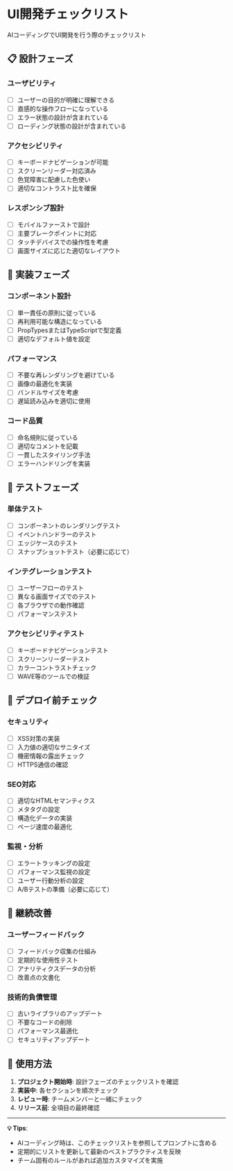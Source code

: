 # UI開発チェックリスト

AIコーディングでUI開発を行う際のチェックリスト

## 📋 設計フェーズ

### ユーザビリティ
- [ ] ユーザーの目的が明確に理解できる
- [ ] 直感的な操作フローになっている
- [ ] エラー状態の設計が含まれている
- [ ] ローディング状態の設計が含まれている

### アクセシビリティ
- [ ] キーボードナビゲーションが可能
- [ ] スクリーンリーダー対応済み
- [ ] 色覚障害に配慮した色使い
- [ ] 適切なコントラスト比を確保

### レスポンシブ設計
- [ ] モバイルファーストで設計
- [ ] 主要ブレークポイントに対応
- [ ] タッチデバイスでの操作性を考慮
- [ ] 画面サイズに応じた適切なレイアウト

## 🔧 実装フェーズ

### コンポーネント設計
- [ ] 単一責任の原則に従っている
- [ ] 再利用可能な構造になっている
- [ ] PropTypesまたはTypeScriptで型定義
- [ ] 適切なデフォルト値を設定

### パフォーマンス
- [ ] 不要な再レンダリングを避けている
- [ ] 画像の最適化を実装
- [ ] バンドルサイズを考慮
- [ ] 遅延読み込みを適切に使用

### コード品質
- [ ] 命名規則に従っている
- [ ] 適切なコメントを記載
- [ ] 一貫したスタイリング手法
- [ ] エラーハンドリングを実装

## 🧪 テストフェーズ

### 単体テスト
- [ ] コンポーネントのレンダリングテスト
- [ ] イベントハンドラーのテスト
- [ ] エッジケースのテスト
- [ ] スナップショットテスト（必要に応じて）

### インテグレーションテスト
- [ ] ユーザーフローのテスト
- [ ] 異なる画面サイズでのテスト
- [ ] 各ブラウザでの動作確認
- [ ] パフォーマンステスト

### アクセシビリティテスト
- [ ] キーボードナビゲーションテスト
- [ ] スクリーンリーダーテスト
- [ ] カラーコントラストチェック
- [ ] WAVE等のツールでの検証

## 🚀 デプロイ前チェック

### セキュリティ
- [ ] XSS対策の実装
- [ ] 入力値の適切なサニタイズ
- [ ] 機密情報の露出チェック
- [ ] HTTPS通信の確認

### SEO対応
- [ ] 適切なHTMLセマンティクス
- [ ] メタタグの設定
- [ ] 構造化データの実装
- [ ] ページ速度の最適化

### 監視・分析
- [ ] エラートラッキングの設定
- [ ] パフォーマンス監視の設定
- [ ] ユーザー行動分析の設定
- [ ] A/Bテストの準備（必要に応じて）

## 🔄 継続改善

### ユーザーフィードバック
- [ ] フィードバック収集の仕組み
- [ ] 定期的な使用性テスト
- [ ] アナリティクスデータの分析
- [ ] 改善点の文書化

### 技術的負債管理
- [ ] 古いライブラリのアップデート
- [ ] 不要なコードの削除
- [ ] パフォーマンス最適化
- [ ] セキュリティアップデート

## 📝 使用方法

1. **プロジェクト開始時**: 設計フェーズのチェックリストを確認
2. **実装中**: 各セクションを順次チェック
3. **レビュー時**: チームメンバーと一緒にチェック
4. **リリース前**: 全項目の最終確認

---

**💡 Tips**: 
- AIコーディング時は、このチェックリストを参照してプロンプトに含める
- 定期的にリストを更新して最新のベストプラクティスを反映
- チーム固有のルールがあれば追加カスタマイズを実施